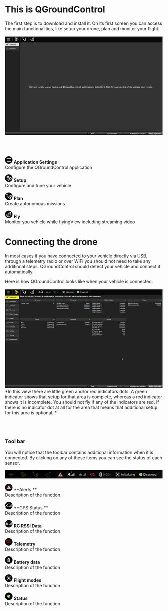 # This is QGroundControl
The first step is to download and install it. On its first screen you can access the main functionalities, like setup your drone, plan and monitor your flight.
<br>
<br>
![](images/quickstart/01_quickstart.jpg)
<br>
<br>
<br>
<br>

![](images/quickstart/01_ic_quickstart_settings.png) **Application Settings**
<br>Configure the QGroundControl application

![](images/quickstart/01_ic_quickstart_setup.png) **Setup**
<br>Configure and tune your vehicle

![](images/quickstart/01_ic_quickstart_autonomous.png) **Plan**
<br>Create autonomous missions

![](images/quickstart/01_ic_quickstart_monitoring.png) **Fly**
<br>Monitor you vehicle while flyingView including streaming video

# Connecting the drone
In most cases if you have connected to your vehicle directly via USB, through a telemetry radio or over WiFi you should not need to take any additional steps. QGroundControl should detect your vehicle and connect it automatically.

Here is how QGroundControl looks like when your vehicle is connected.
<br>
<br>
![](images/quickstart/02_connecting_the_drone_screen.jpg)
*In this view there are little green and/or red indicators dots. A green indicator shows that setup for that area is complete, whereas a red indicator shows it is incomplete. You should not fly if any of the indicators are red. If there is no indicator dot at all for the area that means that additional setup for this area is optional. *
<br>
<br>
<br>
<br>
### Tool bar
You will notice that the toolbar contains additional information when it is connected. By clicking on any of these items you can see the status of each sensor. 

![](images/quickstart/02_connecting_the_drone_menu.jpg)

![](images/quickstart/02_ic_connecting_the_drone_screen_alerts.png) **Alerts **
<br>Description of the function

![](images/quickstart/02_ic_connecting_the_drone_screen_gps.png) **GPS Status **
<br>Description of the function

![](images/quickstart/02_ic_connecting_the_drone_screen_rc.png) **RC RSSI Data** 
<br>Description of the function

![](images/quickstart/02_ic_connecting_the_drone_screen_telemetry.png) **Telemetry**
<br>Description of the function

![](images/quickstart/02_ic_connecting_the_drone_screen_battery.png) **Battery data**
<br>Description of the function

![](images/quickstart/02_ic_connecting_the_drone_screen_flight-modes.png) **Flight modes**
<br>Description of the function

![](images/quickstart/02_ic_connecting_the_drone_screen_status.png) **Status**
<br>Description of the function
